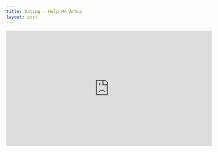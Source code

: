 ```yaml
---
title: Dating - Help Me Århus
layout: post
---
```


<iframe
 width="560" height="315"
 src="https://youtu.be/WSLMN6g_Od4?start=0"
 title="Helvedes date!?"
 frameborder="0"
 allow="accelerometer;
 autoplay;
 clipboard-write;
 encrypted-media;
 gyroscope;
 picture-in-picture;
 web-share"
 allowfullscreen="">
</iframe>
